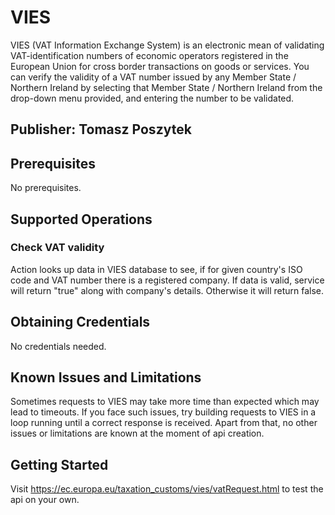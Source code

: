 # VIES
VIES (VAT Information Exchange System) is an electronic mean of validating VAT-identification numbers of economic operators registered in the European Union for cross border transactions on goods or services. You can verify the validity of a VAT number issued by any Member State / Northern Ireland by selecting that Member State / Northern Ireland from the drop-down menu provided, and entering the number to be validated.

## Publisher: Tomasz Poszytek

## Prerequisites
No prerequisites.

## Supported Operations
### Check VAT validity
Action looks up data in VIES database to see, if for given country's ISO code and VAT number there is a registered company. If data is valid, service will return "true" along with company's details. Otherwise it will return false. 

## Obtaining Credentials
No credentials needed. 

## Known Issues and Limitations
Sometimes requests to VIES may take more time than expected which may lead to timeouts. If you face such issues, try building requests to VIES in a loop running until a correct response is received. Apart from that, no other issues or limitations are known at the moment of api creation.

## Getting Started
Visit https://ec.europa.eu/taxation_customs/vies/vatRequest.html to test the api on your own.
